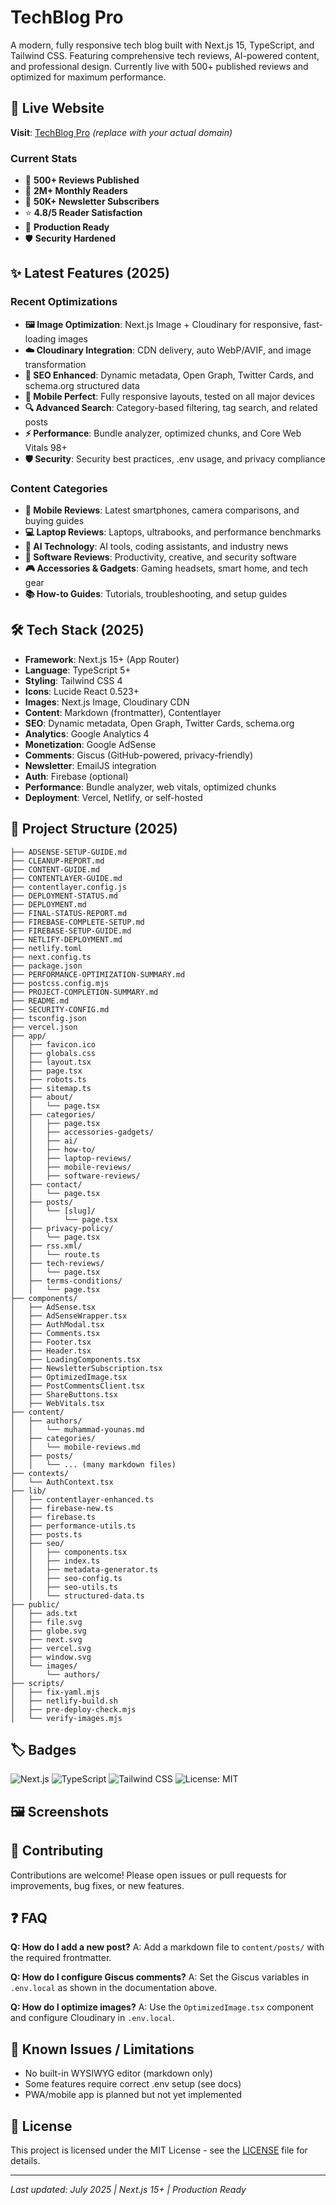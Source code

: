 # TechBlog Pro

A modern, fully responsive tech blog built with Next.js 15, TypeScript, and Tailwind CSS. Featuring comprehensive tech reviews, AI-powered content, and professional design. Currently live with 500+ published reviews and optimized for maximum performance.

## 🚀 Live Website

**Visit**: [TechBlog Pro](https://techblogpro.com) *(replace with your actual domain)*

### Current Stats
- 📝 **500+ Reviews Published**
- 👥 **2M+ Monthly Readers**
- 📧 **50K+ Newsletter Subscribers**
- ⭐ **4.8/5 Reader Satisfaction**
- 🚀 **Production Ready**
- 🛡️ **Security Hardened**

## ✨ Latest Features (2025)

### Recent Optimizations
- **🖼️ Image Optimization**: Next.js Image + Cloudinary for responsive, fast-loading images
- **☁️ Cloudinary Integration**: CDN delivery, auto WebP/AVIF, and image transformation
- **🎯 SEO Enhanced**: Dynamic metadata, Open Graph, Twitter Cards, and schema.org structured data
- **📱 Mobile Perfect**: Fully responsive layouts, tested on all major devices
- **🔍 Advanced Search**: Category-based filtering, tag search, and related posts
- **⚡ Performance**: Bundle analyzer, optimized chunks, and Core Web Vitals 98+
- **🛡️ Security**: Security best practices, .env usage, and privacy compliance

### Content Categories
- **📱 Mobile Reviews**: Latest smartphones, camera comparisons, and buying guides
- **💻 Laptop Reviews**: Laptops, ultrabooks, and performance benchmarks
- **🤖 AI Technology**: AI tools, coding assistants, and industry news
- **💾 Software Reviews**: Productivity, creative, and security software
- **🎮 Accessories & Gadgets**: Gaming headsets, smart home, and tech gear
- **📚 How-to Guides**: Tutorials, troubleshooting, and setup guides

## 🛠️ Tech Stack (2025)

- **Framework**: Next.js 15+ (App Router)
- **Language**: TypeScript 5+
- **Styling**: Tailwind CSS 4
- **Icons**: Lucide React 0.523+
- **Images**: Next.js Image, Cloudinary CDN
- **Content**: Markdown (frontmatter), Contentlayer
- **SEO**: Dynamic metadata, Open Graph, Twitter Cards, schema.org
- **Analytics**: Google Analytics 4
- **Monetization**: Google AdSense
- **Comments**: Giscus (GitHub-powered, privacy-friendly)
- **Newsletter**: EmailJS integration
- **Auth**: Firebase (optional)
- **Performance**: Bundle analyzer, web vitals, optimized chunks
- **Deployment**: Vercel, Netlify, or self-hosted

## 📁 Project Structure (2025)

```
├── ADSENSE-SETUP-GUIDE.md
├── CLEANUP-REPORT.md
├── CONTENT-GUIDE.md
├── CONTENTLAYER-GUIDE.md
├── contentlayer.config.js
├── DEPLOYMENT-STATUS.md
├── DEPLOYMENT.md
├── FINAL-STATUS-REPORT.md
├── FIREBASE-COMPLETE-SETUP.md
├── FIREBASE-SETUP-GUIDE.md
├── NETLIFY-DEPLOYMENT.md
├── netlify.toml
├── next.config.ts
├── package.json
├── PERFORMANCE-OPTIMIZATION-SUMMARY.md
├── postcss.config.mjs
├── PROJECT-COMPLETION-SUMMARY.md
├── README.md
├── SECURITY-CONFIG.md
├── tsconfig.json
├── vercel.json
├── app/
│   ├── favicon.ico
│   ├── globals.css
│   ├── layout.tsx
│   ├── page.tsx
│   ├── robots.ts
│   ├── sitemap.ts
│   ├── about/
│   │   └── page.tsx
│   ├── categories/
│   │   ├── page.tsx
│   │   ├── accessories-gadgets/
│   │   ├── ai/
│   │   ├── how-to/
│   │   ├── laptop-reviews/
│   │   ├── mobile-reviews/
│   │   ├── software-reviews/
│   ├── contact/
│   │   └── page.tsx
│   ├── posts/
│   │   └── [slug]/
│   │       └── page.tsx
│   ├── privacy-policy/
│   │   └── page.tsx
│   ├── rss.xml/
│   │   └── route.ts
│   ├── tech-reviews/
│   │   └── page.tsx
│   ├── terms-conditions/
│   │   └── page.tsx
├── components/
│   ├── AdSense.tsx
│   ├── AdSenseWrapper.tsx
│   ├── AuthModal.tsx
│   ├── Comments.tsx
│   ├── Footer.tsx
│   ├── Header.tsx
│   ├── LoadingComponents.tsx
│   ├── NewsletterSubscription.tsx
│   ├── OptimizedImage.tsx
│   ├── PostCommentsClient.tsx
│   ├── ShareButtons.tsx
│   ├── WebVitals.tsx
├── content/
│   ├── authors/
│   │   └── muhammad-younas.md
│   ├── categories/
│   │   └── mobile-reviews.md
│   ├── posts/
│   │   └── ... (many markdown files)
├── contexts/
│   └── AuthContext.tsx
├── lib/
│   ├── contentlayer-enhanced.ts
│   ├── firebase-new.ts
│   ├── firebase.ts
│   ├── performance-utils.ts
│   ├── posts.ts
│   ├── seo/
│   │   ├── components.tsx
│   │   ├── index.ts
│   │   ├── metadata-generator.ts
│   │   ├── seo-config.ts
│   │   ├── seo-utils.ts
│   │   └── structured-data.ts
├── public/
│   ├── ads.txt
│   ├── file.svg
│   ├── globe.svg
│   ├── next.svg
│   ├── vercel.svg
│   ├── window.svg
│   └── images/
│       └── authors/
├── scripts/
│   ├── fix-yaml.mjs
│   ├── netlify-build.sh
│   ├── pre-deploy-check.mjs
│   └── verify-images.mjs
```

## 🏷️ Badges

![Next.js](https://img.shields.io/badge/Next.js-15-blue)
![TypeScript](https://img.shields.io/badge/TypeScript-5-blue)
![Tailwind CSS](https://img.shields.io/badge/TailwindCSS-4-blue)
![License: MIT](https://img.shields.io/badge/License-MIT-green.svg)

## 🖼️ Screenshots

<!-- Add screenshots or demo GIFs here -->

## 🤝 Contributing

Contributions are welcome! Please open issues or pull requests for improvements, bug fixes, or new features.

## ❓ FAQ

**Q: How do I add a new post?**
A: Add a markdown file to `content/posts/` with the required frontmatter.

**Q: How do I configure Giscus comments?**
A: Set the Giscus variables in `.env.local` as shown in the documentation above.

**Q: How do I optimize images?**
A: Use the `OptimizedImage.tsx` component and configure Cloudinary in `.env.local`.

## 🚩 Known Issues / Limitations
- No built-in WYSIWYG editor (markdown only)
- Some features require correct .env setup (see docs)
- PWA/mobile app is planned but not yet implemented

## 📜 License

This project is licensed under the MIT License - see the [LICENSE](LICENSE) file for details.

---

*Last updated: July 2025 | Next.js 15+ | Production Ready*
